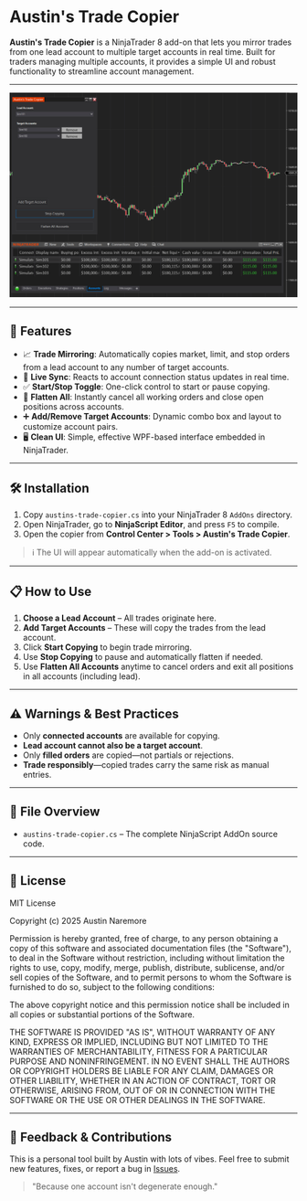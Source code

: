 # Austin's Trade Copier

**Austin's Trade Copier** is a NinjaTrader 8 add-on that lets you mirror trades from one lead account to multiple target accounts in real time. Built for traders managing multiple accounts, it provides a simple UI and robust functionality to streamline account management.

---

![Austin's Trade Copier Screenshot](images/screenshot.png)

---

## 🚀 Features

- 📈 **Trade Mirroring**: Automatically copies market, limit, and stop orders from a lead account to any number of target accounts.
- 🔁 **Live Sync**: Reacts to account connection status updates in real time.
- ✅ **Start/Stop Toggle**: One-click control to start or pause copying.
- 🧹 **Flatten All**: Instantly cancel all working orders and close open positions across accounts.
- ➕ **Add/Remove Target Accounts**: Dynamic combo box and layout to customize account pairs.
- 🖥️ **Clean UI**: Simple, effective WPF-based interface embedded in NinjaTrader.

---

## 🛠️ Installation

1. Copy `austins-trade-copier.cs` into your NinjaTrader 8 `AddOns` directory.
2. Open NinjaTrader, go to **NinjaScript Editor**, and press `F5` to compile.
3. Open the copier from **Control Center > Tools > Austin's Trade Copier**.

> ℹ️ The UI will appear automatically when the add-on is activated.

---

## 📋 How to Use

1. **Choose a Lead Account** – All trades originate here.
2. **Add Target Accounts** – These will copy the trades from the lead account.
3. Click **Start Copying** to begin trade mirroring.
4. Use **Stop Copying** to pause and automatically flatten if needed.
5. Use **Flatten All Accounts** anytime to cancel orders and exit all positions in all accounts (including lead).

---

## ⚠️ Warnings & Best Practices

- Only **connected accounts** are available for copying.
- **Lead account cannot also be a target account**.
- Only **filled orders** are copied—not partials or rejections.
- **Trade responsibly**—copied trades carry the same risk as manual entries.

---

## 📁 File Overview

- `austins-trade-copier.cs` – The complete NinjaScript AddOn source code.

---

## 📄 License

MIT License

Copyright (c) 2025 Austin Naremore

Permission is hereby granted, free of charge, to any person obtaining a copy
of this software and associated documentation files (the "Software"), to deal
in the Software without restriction, including without limitation the rights
to use, copy, modify, merge, publish, distribute, sublicense, and/or sell
copies of the Software, and to permit persons to whom the Software is
furnished to do so, subject to the following conditions:

The above copyright notice and this permission notice shall be included in all
copies or substantial portions of the Software.

THE SOFTWARE IS PROVIDED "AS IS", WITHOUT WARRANTY OF ANY KIND, EXPRESS OR
IMPLIED, INCLUDING BUT NOT LIMITED TO THE WARRANTIES OF MERCHANTABILITY,
FITNESS FOR A PARTICULAR PURPOSE AND NONINFRINGEMENT. IN NO EVENT SHALL THE
AUTHORS OR COPYRIGHT HOLDERS BE LIABLE FOR ANY CLAIM, DAMAGES OR OTHER
LIABILITY, WHETHER IN AN ACTION OF CONTRACT, TORT OR OTHERWISE, ARISING FROM,
OUT OF OR IN CONNECTION WITH THE SOFTWARE OR THE USE OR OTHER DEALINGS IN THE
SOFTWARE.

---

## 🙋 Feedback & Contributions

This is a personal tool built by Austin with lots of vibes. Feel free to submit new features, fixes, or report a bug in [Issues](https://github.com/anaremore/austins-trade-copier/issues).

> "Because one account isn't degenerate enough."